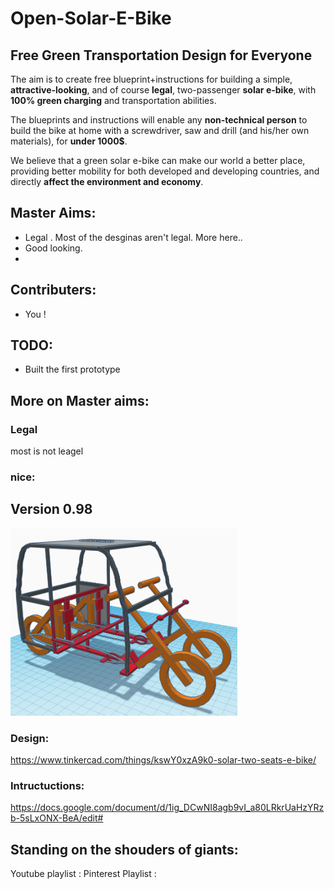 # Open-Solar-E-Bike
## Free Green Transportation Design for Everyone

The aim is to create free blueprint+instructions for building a simple, **attractive-looking**, and of course **legal**, two-passenger **solar e-bike**, with **100% green charging** and transportation abilities.

The blueprints and instructions will enable any **non-technical person** to build the bike at home with a screwdriver, saw and drill (and his/her own materials), for **under 1000$**. 

We believe that a green solar e-bike can make our world a better place, providing better mobility for both developed and developing countries, and directly **affect the environment and economy**.

## Master Aims:
- Legal . Most of the desginas aren't legal. More here..
- Good looking.
- 

## Contributers:
- You !

## TODO:
- Built the first prototype



## More on Master aims:

  ### Legal
  most is not leagel

  ### nice:

## Version 0.98

  <img src="images/tinkercad.0.98.png" height="300">
  
  ### Design: 
   https://www.tinkercad.com/things/kswY0xzA9k0-solar-two-seats-e-bike/
 
  ### Intructuctions: 
   https://docs.google.com/document/d/1ig_DCwNI8agb9vI_a80LRkrUaHzYRzb-5sLxONX-BeA/edit#

## Standing on the shouders of giants:

Youtube playlist :
Pinterest Playlist :




